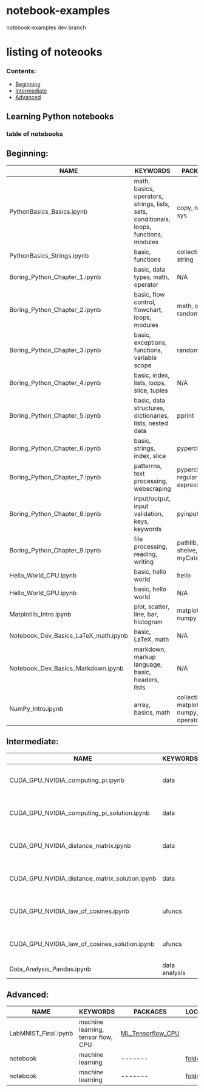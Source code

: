 # notebook-examples
notebook-examples dev branch
# listing of noteooks
### <a name="top">**Contents:**
* [Beginning](#beginning)
* [Intermediate](#intermediate)
* [Advanced](#advanced)
 
## Learning Python notebooks
### table of notebooks

## Beginning: <a name="beginning"></a> 
| **NAME** | **KEYWORDS** | **PACKAGES** | **LOCATION/LINK** |
| ------- |  ------- | ------- |------- |
| PythonBasics_Basics.ipynb | math, basics, operators, strings, lists, sets, conditionals, loops, functions, modules | copy, numpy, sys | [PythonBasics](https://github.com/sdsc-hpc-training-dev/notebook-examples/tree/main/PythonBasics) |
| PythonBasics_Strings.ipynb | basic, functions | collections, string | [PythonBasics](https://github.com/sdsc-hpc-training-dev/notebook-examples/tree/main/PythonBasics) |
| Boring_Python_Chapter_1.ipynb |  basic, data types, math, operator | N/A | [Boring_Python](https://github.com/sdsc-hpc-training-dev/notebook-examples/tree/main/Boring_Python)|
| Boring_Python_Chapter_2.ipynb |  basic, flow control, flowchart, loops, modules | math, os, random, sys | [Boring_Python](https://github.com/sdsc-hpc-training-dev/notebook-examples/tree/main/Boring_Python)|
| Boring_Python_Chapter_3.ipynb |  basic, exceptions, functions, variable scope | random | [Boring_Python](https://github.com/sdsc-hpc-training-dev/notebook-examples/tree/main/Boring_Python)|
| Boring_Python_Chapter_4.ipynb |  basic, index, lists, loops, slice, tuples | N/A | [Boring_Python](https://github.com/sdsc-hpc-training-dev/notebook-examples/tree/main/Boring_Python)|
| Boring_Python_Chapter_5.ipynb |  basic, data structures, dictionaries, lists, nested data | pprint | [Boring_Python](https://github.com/sdsc-hpc-training-dev/notebook-examples/tree/main/Boring_Python)|
| Boring_Python_Chapter_6.ipynb |  basic, strings, index, slice | pyperclip, sys | [Boring_Python](https://github.com/sdsc-hpc-training-dev/notebook-examples/tree/main/Boring_Python)|
| Boring_Python_Chapter_7.ipynb |  patterrns, text processing, webscraping | pyperclip, regular expressions/re | [Boring_Python](https://github.com/sdsc-hpc-training-dev/notebook-examples/tree/main/Boring_Python)|
| Boring_Python_Chapter_8.ipynb |  input/output, input validation, keys, keywords | pyinputplus | [Boring_Python](https://github.com/sdsc-hpc-training-dev/notebook-examples/tree/main/Boring_Python)|
| Boring_Python_Chapter_9.ipynb |  file processing, reading, writing | pathlib, os, shelve, pprint, myCats | [Boring_Python](https://github.com/sdsc-hpc-training-dev/notebook-examples/tree/main/Boring_Python)|
| Hello_World_CPU.ipynb |  basic, hello world | hello | [Hello_World](https://github.com/sdsc-hpc-training-dev/notebook-examples/tree/main/Hello_World) |
| Hello_World_GPU.ipynb |  basic, hello world | N/A | [Hello_World](https://github.com/sdsc-hpc-training-dev/notebook-examples/tree/main/Hello_World) |
|Matplotlib_Intro.ipynb | plot, scatter, line, bar, histogram | matplotlib, numpy | [Matplotlib_Intro](https://github.com/sdsc-hpc-training-dev/notebook-examples/tree/main/Matplotlib_Intro) |
| Notebook_Dev_Basics_LaTeX_math.ipynb | basic, LaTeX, math  | N/A | [Notebook_Dev_Basics](https://github.com/sdsc-hpc-training-dev/notebook-examples/tree/main/Notebook_Dev_Basics) |
| Notebook_Dev_Basics_Markdown.ipynb | markdown, markup language, basic, headers, lists | N/A | [Notebook_Dev_Basics](https://github.com/sdsc-hpc-training-dev/notebook-examples/tree/main/Notebook_Dev_Basics) |
| NumPy_Intro.ipynb | array, basics, math | collections, matplotlib, numpy, operator | [NumPy_Intro](https://github.com/sdsc-hpc-training-dev/notebook-examples/tree/main/NumPy_Intro)|
 
## Intermediate: <a name="intermediate"></a>
| **NAME** | **KEYWORDS** | **PACKAGES** | **LOCATION/LINK** |
| ------- |  ------- | ------- | ------- |
| CUDA_GPU_NVIDIA_computing_pi.ipynb | data | CUDA, math, numba, numpy | [CUDA_GPU_NVIDIA](https://github.com/sdsc-hpc-training-dev/notebook-examples/tree/main/CUDA_GPU_NVIDIA) |
| CUDA_GPU_NVIDIA_computing_pi_solution.ipynb | data | CUDA, math, numba, numpy | [CUDA_GPU_NVIDIA](https://github.com/sdsc-hpc-training-dev/notebook-examples/tree/main/CUDA_GPU_NVIDIA) |
| CUDA_GPU_NVIDIA_distance_matrix.ipynb | data | CUDA, math, numba, numpy | [CUDA_GPU_NVIDIA](https://github.com/sdsc-hpc-training-dev/notebook-examples/tree/main/CUDA_GPU_NVIDIA) |
| CUDA_GPU_NVIDIA_distance_matrix_solution.ipynb | data | CUDA, math, numba, numpy | [CUDA_GPU_NVIDIA](https://github.com/sdsc-hpc-training-dev/notebook-examples/tree/main/CUDA_GPU_NVIDIA) |
| CUDA_GPU_NVIDIA_law_of_cosines.ipynb | ufuncs | CUDA, math, numba, numpy | [CUDA_GPU_NVIDIA](https://github.com/sdsc-hpc-training-dev/notebook-examples/tree/main/CUDA_GPU_NVIDIA) |
| CUDA_GPU_NVIDIA_law_of_cosines_solution.ipynb | ufuncs | CUDA, math, numba, numpy | [CUDA_GPU_NVIDIA](https://github.com/sdsc-hpc-training-dev/notebook-examples/tree/main/CUDA_GPU_NVIDIA) |
| Data_Analysis_Pandas.ipynb | data analysis | numpy, pandas | [Data_Analysis](https://github.com/sdsc-hpc-training-dev/notebook-examples/tree/main/Data_Analysis) |

## Advanced: <a name="advanced"></a>
| **NAME** | **KEYWORDS** | **PACKAGES** | **LOCATION/LINK** |
| ------- |  ------- | ------- | ------- |
| LabMNIST_Final.ipynb | machine learning, tensor flow, CPU | [ML_Tensorflow_CPU](https://github.com/sdsc-hpc-training-dev/notebook-examples/tree/main/deep_learning/ML_Tensorflow_CPU) |
| notebook | machine learning | ------- | [foldername](URL) |
| notebook | machine learning | ------- | [foldername](URL) |
